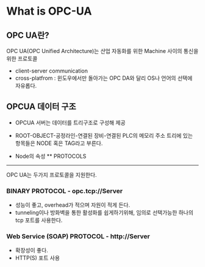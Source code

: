 # What is OPC-UA
OPC UA란?
-------------------------------
OPC UA(OPC Unified Architecture)는 산업 자동화를 위한 Machine 사이의 통신을 위한 프로토콜
* client-server communication
* cross-platfrom : 윈도우에서만 돌아가는 OPC DA와 달리 OS나 언어의 선택에 자유롭다.

OPCUA 데이터 구조
-------------------------------
* OPCUA 서버는 데이터를 트리구조로 구성해 제공
* ROOT-OBJECT-공정라인-연결된 장비-연결된 PLC의 메모리 주소
트리에 있는 항목들은 NODE 혹은 TAG라고 부른다.

* Node의 속성
** 
PROTOCOLS
-------------------------------
OPC UA는 두가지 프로토콜을 지원한다.
### BINARY PROTOCOL - opc.tcp://Server
* 성능이 좋고, overhead가 적으며 자원이 적게 든다.
* tunneling이나 방화벽을 통한 활성화를 쉽게하기위해, 임의로 선택가능한 하나의 tcp 포트를 사용한다.

### Web Service (SOAP) PROTOCOL - http://Server
* 확장성이 좋다.
* HTTP(S) 포트 사용


